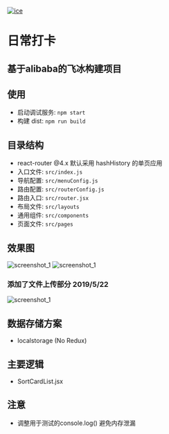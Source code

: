 [![ice](https://img.shields.io/badge/developing%20with-ICE-2077ff.svg)](https://github.com/alibaba/ice)

# 日常打卡

## 基于alibaba的飞冰构建项目


## 使用

- 启动调试服务: `npm start`
- 构建 dist: `npm run build`

## 目录结构

- react-router @4.x 默认采用 hashHistory 的单页应用
- 入口文件: `src/index.js`
- 导航配置: `src/menuConfig.js`
- 路由配置: `src/routerConfig.js`
- 路由入口: `src/router.jsx`
- 布局文件: `src/layouts`
- 通用组件: `src/components`
- 页面文件: `src/pages`

## 效果图

![screenshot_1](https://i.loli.net/2019/05/13/5cd8d7f1bcf7413813.png)
![screenshot_1](https://i.loli.net/2019/05/13/5cd8d81ea0fa541407.png)

### 添加了文件上传部分 2019/5/22
![screenshot_1](https://i.loli.net/2019/05/22/5ce502647222491219.png)

## 数据存储方案
- localstorage (No Redux)

## 主要逻辑
- SortCardList.jsx

## 注意
- 调整用于测试的console.log() 避免内存泄漏
